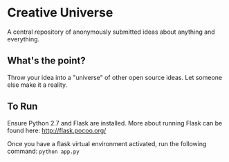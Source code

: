 # Creative Universe
A central repository of anonymously submitted ideas about anything and everything.

## What's the point? 
Throw your idea into a "universe" of other open source ideas. Let someone else make it a reality.

## To Run

Ensure Python 2.7 and Flask are installed. More about running Flask can be found here: http://flask.pocoo.org/

Once you have a flask virtual environment activated, run the following command:
```python app.py```
